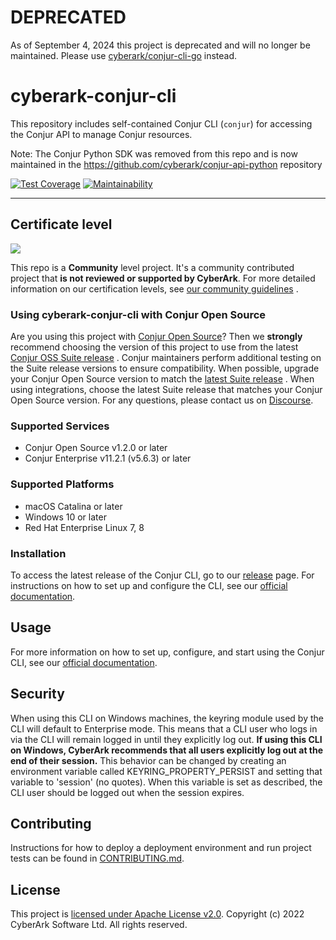 # DEPRECATED

As of September 4, 2024 this project is deprecated and will no longer be maintained. Please use [cyberark/conjur-cli-go](https://github.com/cyberark/conjur-cli-go) instead.

# cyberark-conjur-cli

This repository includes self-contained Conjur CLI (`conjur`) for
accessing the Conjur API to manage Conjur resources.

Note: The Conjur Python SDK was removed from this repo and is now maintained in the 
https://github.com/cyberark/conjur-api-python repository

[![Test Coverage](https://api.codeclimate.com/v1/badges/d90d69a3942120b36785/test_coverage)](https://codeclimate.com/github/cyberark/cyberark-conjur-cli/test_coverage) [![Maintainability](https://api.codeclimate.com/v1/badges/d90d69a3942120b36785/maintainability)](https://codeclimate.com/github/cyberark/cyberark-conjur-cli/maintainability)

---

## Certificate level

![](https://img.shields.io/badge/Certification%20Level-Community-28A745?link=https://github.com/cyberark/community/blob/master/Conjur/conventions/certification-levels.md)

This repo is a **Community** level project. It's a community contributed project that **is not reviewed or supported by
CyberArk**. For more detailed information on our certification levels,
see [our community guidelines](https://github.com/cyberark/community/blob/master/Conjur/conventions/certification-levels.md#community)
.

### Using cyberark-conjur-cli with Conjur Open Source

Are you using this project with [Conjur Open Source](https://github.com/cyberark/conjur)? Then we
**strongly** recommend choosing the version of this project to use from the
latest [Conjur OSS Suite release](https://docs.conjur.org/Latest/en/Content/Overview/Conjur-OSS-Suite-Overview.html)
. Conjur maintainers perform additional testing on the Suite release versions to ensure compatibility. When possible,
upgrade your Conjur Open Source version to match the
[latest Suite release](https://docs.conjur.org/Latest/en/Content/ReleaseNotes/ConjurOSS-suite-RN.htm)
. When using integrations, choose the latest Suite release that matches your Conjur Open Source version. For any
questions, please contact us on [Discourse](https://discuss.cyberarkcommons.org/c/conjur/5).

### Supported Services

- Conjur Open Source v1.2.0 or later
- Conjur Enterprise v11.2.1 (v5.6.3) or later

### Supported Platforms

- macOS Catalina or later
- Windows 10 or later
- Red Hat Enterprise Linux 7, 8

### Installation

To access the latest release of the Conjur CLI, go to
our [release](https://github.com/cyberark/cyberark-conjur-cli/releases)
page. For instructions on how to set up and configure the CLI, see
our [official documentation](https://docs.conjur.org/Latest/en/Content/Developer/CLI/cli-lp.htm).

## Usage

For more information on how to set up, configure, and start using the Conjur CLI, see
our [official documentation](https://docs.conjur.org/Latest/en/Content/Developer/CLI/cli-lp.htm).

## Security

When using this CLI on Windows machines, the keyring module used by the CLI will default to 
Enterprise mode. This means that a CLI user who logs in via the CLI will remain logged in
until they explicitly log out. **If using this CLI on Windows, CyberArk recommends that all
users explicitly log out at the end of their session.** This behavior can be changed by 
creating an environment variable called KEYRING_PROPERTY_PERSIST and setting that variable
to 'session' (no quotes). When this variable is set as described, the CLI user should be
logged out when the session expires. 

## Contributing

Instructions for how to deploy a deployment environment and run project tests can be found
in [CONTRIBUTING.md](CONTRIBUTING.md).

## License

This project is [licensed under Apache License v2.0](LICENSE.md). Copyright (c) 2022 CyberArk Software Ltd. All rights
reserved.
